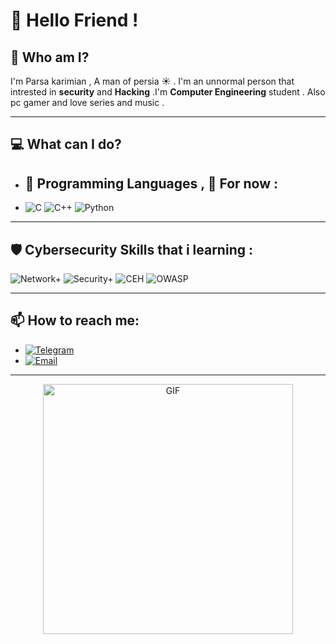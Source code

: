 # 👋 Hello Friend !

## 🧐 Who am I?
I'm Parsa karimian , A man of persia ☀ .
I'm an unnormal person that intrested in **security** and **Hacking** .I'm **Computer Engineering** student . Also pc gamer and love series  and music .

---

## 💻 What can I do?
- ## 🚀 Programming Languages , 🤏 For now :
- ![C](https://img.shields.io/badge/-C-A8B9CC?logo=c&logoColor=white)
![C++](https://img.shields.io/badge/-C++-00599C?logo=c%2B%2B&logoColor=white)
![Python](https://img.shields.io/badge/-Python-3776AB?logo=python&logoColor=white)



---

## 🛡 Cybersecurity Skills that i learning :
![Network+](https://img.shields.io/badge/-CompTIA%20Network+-00758F?logo=comptia&logoColor=white)
![Security+](https://img.shields.io/badge/-CompTIA%20Security+-F7931D?logo=comptia&logoColor=white)
![CEH](https://img.shields.io/badge/-Certified%20Ethical%20Hacker-000000?logo=hackthebox&logoColor=white)
![OWASP](https://img.shields.io/badge/-OWASP-000000?logo=owasp&logoColor=white)

---

## 📫 How to reach me:
- [![Telegram](https://img.shields.io/badge/-Telegram-2CA5E0?logo=telegram&logoColor=white)](https://t.me/parsaakarimian)
- [![Email](https://img.shields.io/badge/-Email-D14836?logo=gmail&logoColor=white)](mailto:prkarimian.1382@gmail.com)

---

<div align="center">
  <img src="https://media.giphy.com/media/QssGEmpkyEOhBCb7e1/giphy.gif" alt="GIF" width="400" />
</div>
